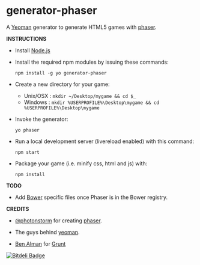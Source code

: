 generator-phaser
=================

A [Yeoman](http://yeoman.io/) generator to generate HTML5 games with [phaser](http://phaser.io/).

**INSTRUCTIONS**

+ Install [Node.js](http://www.nodejs.org)

+ Install the required npm modules by issuing these commands:

  `npm install -g yo generator-phaser`

+ Create a new directory for your game:
  + Unix/OSX : `mkdir ~/Desktop/mygame && cd $_`
  + Windows  : `mkdir %USERPROFILE%\Desktop\mygame && cd %USERPROFILE%\Desktop\mygame`

+ Invoke the generator:

  `yo phaser`

+ Run a local development server (livereload enabled) with this command:

  `npm start`

+ Package your game (i.e. minify css, html and js) with:

  `npm install`

**TODO**

+ Add [Bower](http://bower.io/) specific files once Phaser is in the Bower registry. 


**CREDITS**

+ [@photonstorm](https://github.com/photonstorm/) for creating 
  [phaser](https://github.com/photonstorm/phaser).

+ The guys behind [yeoman](https://github.com/yeoman/yeoman).

+ [Ben Alman](http://benalman.com/) for [Grunt](http://gruntjs.com/)



[![Bitdeli Badge](https://d2weczhvl823v0.cloudfront.net/julien/generator-phaser/trend.png)](https://bitdeli.com/free "Bitdeli Badge")





